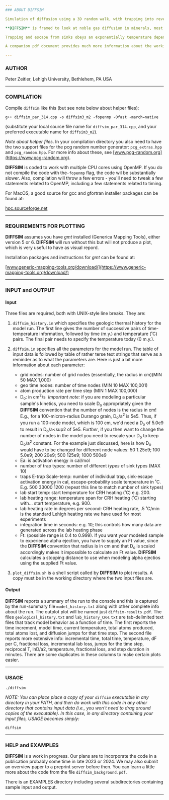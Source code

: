 ```yaml
---
### ABOUT DIFFSIM

Simulation of diffusion using a 3D random walk, with trapping into reversible sinks. 

**DIFFSIM** is framed to look at noble gas diffusion in minerals, most specifically helium diffusion in apatite analyzed using the continuous ramped heating (CRH) approach. Refer to [Zeitler et al. (2017)](https://doi.org/10.1016/j.gca.2017.03.041), [Idleman et al. (2018)](https://doi.org/10.1016/j.chemgeo.2017.11.019), [McDannell et al. (2018)](https://doi.org/10.1016/j.gca.2017.11.031), and [Guo et al. (2021)](https://doi.org/10.1016/j.gca.2021.07.015) for recent experiments and discussion of He age dispersion and diffusion systematics in apatite. It models diffusion (and trapping) during a geologic history and then diffusion and trapping during a laboratory outgassing phase designed to simulate CRH analysis. The code tracks the number of radiogenic daughter atoms created, lost by alpha ejection, lost by diffusion, and trapped during each phase. The code also calculates an apparent age based on the linear-in-time production of daughter atoms (a good-enough approximation for moderate-length and shorter geologic thermal histories), and the code determines a numerical closure temperature by interpolating the apparent age into the thermal history.

Trapping and escape from sinks obeys an exponentially temperature dependent probability distribution that is scaled as relevant for the laboratory and geologic time phases.

A companion pdf document provides much more information about the workings and application of **DIFFSIM**.

---
```

### AUTHOR

Peter Zeitler, Lehigh University, Bethlehem, PA USA

---
### COMPILATION

Compile `diffsim` like this (but see note below about helper files):

`g++ diffsim_par_314.cpp -o diffsim3_m2 -fopenmp -Ofast -march=native`

(substitute your local source file name for `diffsim_par_314.cpp`, and your preferred executable name for `diffsim3_m2`).

*Note about helper files*. In your compilation directory you also need to have the two support files for the pcg random number generator: `pcg_extras.hpp` and `pcg_random.hpp`. For more info about these, see [www.pcg-random.org](https://www.pcg-random.org).

**DIFFSIM** is coded to work with multiple CPU cores using OpenMP. If you do not compile the code with the`-fopenmp` flag, the code wil be substantially slower. Also, compilation will throw a few errors - you'll need to tweak a few statements related to OpenMP, including a few statements related to timing.

For MacOS, a good source for gcc and gfortran installer packages can be found at:

[hpc.sourceforge.net](https://hpc.sourceforge.net)

---
### REQUIREMENTS FOR PLOTTING

**DIFFSIM** assumes you have *gmt* installed (Generica Mapping Tools), either version 5 or 6. **DIFFSIM** will run without this but will not produce a plot, which is very useful to have as visual repord.

Installation packages and instructions for *gmt* can be found at:

[www.generic-mapping-tools.org/download/](https://www.generic-mapping-tools.org/download/)

---
### INPUT and OUTPUT

#### Input

Three files are required, both with UNIX-style line breaks. They are:

1. `diffsim_history.in`  which specifies the geologic thermal history for the model run. The first line gives the number of successive pairs of time-temperature information, followed by time (m.y.) and temperature (˚C) pairs. The final pair needs to specify the temperature today (0 m.y.).

2. `diffsim.in` specifies all the parameters for the model run. The table of input data is followed by table of rather terse text strings that serve as a reminder as to what the parameters are. Here is just a bit more information about each parameter:

	- grid nodes: number of grid nodes (essentially, the radius in cm)(MIN 50 MAX 1,000)
	- geo time nodes: number of time nodes (MIN 10 MAX 100,001)
	- atom production rate per time step (MIN 1 MAX 100,000)
	- D<sub>o</sub>: in cm<sup>2</sup>/s &nbsp;*Important note:* if you are modeling a particular sample's kinetics, you need to scale D<sub>o</sub> appropriately given the **DIFFSIM** convention that the number of nodes is the radius in cm! E.g., for a 100-micron-radius Durango grain, D<sub>o</sub>/a<sup>2</sup> is 5e5. Thus, if you run a 100-node model, which is 100 cm, we'd need a D<sub>o</sub> of 5.0e9 to result in D<sub>o</sub>/a<sup2</sup> of 5e5. *Further*, if you then want to change the number of nodes in the model you need to rescale your D<sub>o</sub> to keep D<sub>o</sub>/a<sup>2</sup> constant. For the example just discussed, here is how D<sub>o</sub> would have to be changed for different node values:   50 1.25e9;  100 5.0e9;  200 20e9; 500 125e9; 1000 500e9
	- Ea: is activation energy in cal/mol
	- number of trap types: number of different *types* of sink types (MAX 10)
	- traps E-trap Scale-temp: number of individual trap, sink-escape activation energy in cal, escape-probability scale temperature in ˚C.  E.g. 500  33000  1200 (repeat this line to match number of sink types)
	- lab start temp: start temperature for CRH heating (˚C) e.g. 200.
	- lab heating range: temperature span for CRH heating (˚C) starting with... start temperature, e.g. 900.
	- lab heating rate in degrees per second: CRH heating rate, .5 ˚C/min is the standard Lehigh heating rate we have used for most experiments
	- integration time in seconds: e.g. 10; this controls how many data are generated across the lab heating phase
	- Ft: (possible range is 0.4 to 0.999). If you want your modeled sample to experience alpha ejection, you have to supply an Ft value, since the **DIFFSIM** convention that radius is in cm and that D<sub>o</sub> is scaled accordingly makes it impossible to calculate an Ft value. **DIFFSIM** calculates a stopping distance to use when modeling alpha ejectios using the supplied Ft value.

3. `plot_diffsim.sh` is a shell script called by **DIFFSIM** to plot results. A copy must be in the working directory where the two input files are.

#### Output

**DIFFSIM** reports a summary of the run to the console and this is captured by the run-summary file `model_history.txt` along with other complete info about the run. The outplot plot will be named just `diffsim-results.pdf`. The files `geological_history.txt` and `lab_history_CRH.txt` are tab-delimited text files that track model behavior as a function of time. The first reports the time increment, model time, current temperature, total atoms produced, total atoms lost, and diffusion jumps for that time step. The second file reports more extensive info: incremental time, total time, temperature, dF per C, fractional loss, incremental lab loss, jumps for the time step, reciprocal T, lnD/a2, temperature, fractional loss, and step duration in minutes. There are some duplicates in these columns to make certain plots easier.

---
### USAGE

`./diffsim`

*NOTE: You can place place a copy of your `diffsim` executable in any directory in your PATH, and then do work with this code in any other directory that contains input data (i.e., you won't need to drag around copies of the executable). In this case, in any directory containing your input files, USAGE becomes simply:*

`diffsim`


---
### HELP and EXAMPLES

**DIFFSIM** is a work in progress. Our plans are to incorporate the code in a publication probably some time in late 2023 or 2024. We may also submit an overview paper to a preprint server before then. You can learn a little more about the code from the file `diffsim_background.pdf`.

There is an EXAMPLES directory including several subdirectories containing sample input and output.

---
